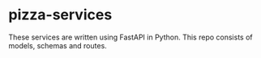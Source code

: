 # pizza-services

These services are written using FastAPI in Python. This repo consists of models, schemas and routes.
